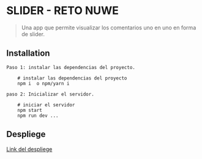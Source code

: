 # SLIDER - RETO NUWE

> Una app que permite visualizar los comentarios uno en uno en forma de slider.

## Installation

    Paso 1: instalar las dependencias del proyecto.

```shell
    # instalar las dependencias del proyecto
    npm i  o npm/yarn i
```

    paso 2: Inicializar el servidor.

```shell
    # iniciar el servidor
    npm start
    npm run dev ...
```
## Despliege
[Link del despliege](https://slider-reto-nuwe.vercel.app/)
